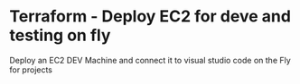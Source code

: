 # Terraform - Deploy EC2  for deve and testing on fly 
Deploy an EC2 DEV Machine and connect it to visual studio code  on the Fly for projects
